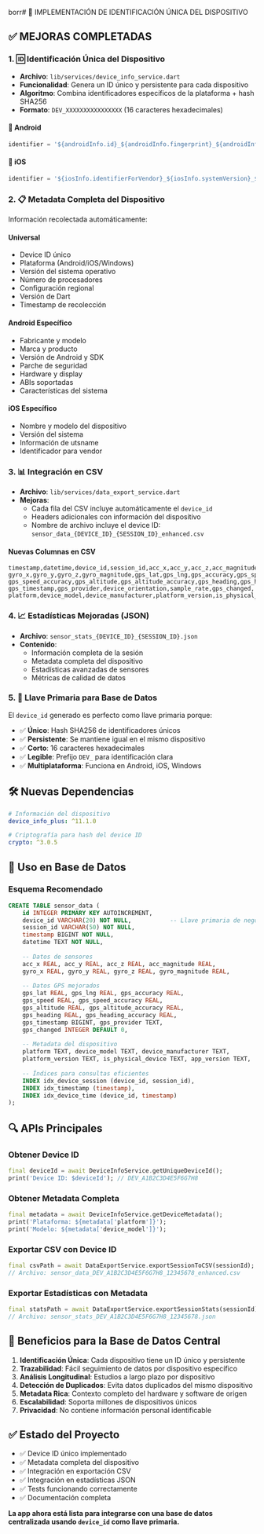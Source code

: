  borr# 🔑 IMPLEMENTACIÓN DE IDENTIFICACIÓN ÚNICA DEL DISPOSITIVO

## ✅ MEJORAS COMPLETADAS

### 1. 🆔 **Identificación Única del Dispositivo**
- **Archivo**: `lib/services/device_info_service.dart`
- **Funcionalidad**: Genera un ID único y persistente para cada dispositivo
- **Algoritmo**: Combina identificadores específicos de la plataforma + hash SHA256
- **Formato**: `DEV_XXXXXXXXXXXXXXXX` (16 caracteres hexadecimales)

#### 🤖 **Android**
```dart
identifier = '${androidInfo.id}_${androidInfo.fingerprint}_${androidInfo.model}';
```

#### 🍎 **iOS**
```dart
identifier = '${iosInfo.identifierForVendor}_${iosInfo.systemVersion}_${iosInfo.model}';
```

### 2. 📋 **Metadata Completa del Dispositivo**
Información recolectada automáticamente:

#### **Universal**
- Device ID único
- Plataforma (Android/iOS/Windows)
- Versión del sistema operativo
- Número de procesadores
- Configuración regional
- Versión de Dart
- Timestamp de recolección

#### **Android Específico**
- Fabricante y modelo
- Marca y producto
- Versión de Android y SDK
- Parche de seguridad
- Hardware y display
- ABIs soportadas
- Características del sistema

#### **iOS Específico**
- Nombre y modelo del dispositivo
- Versión del sistema
- Información de utsname
- Identificador para vendor

### 3. 📊 **Integración en CSV**
- **Archivo**: `lib/services/data_export_service.dart`
- **Mejoras**:
  - Cada fila del CSV incluye automáticamente el `device_id`
  - Headers adicionales con información del dispositivo
  - Nombre de archivo incluye el device ID: `sensor_data_{DEVICE_ID}_{SESSION_ID}_enhanced.csv`

#### **Nuevas Columnas en CSV**
```csv
timestamp,datetime,device_id,session_id,acc_x,acc_y,acc_z,acc_magnitude,
gyro_x,gyro_y,gyro_z,gyro_magnitude,gps_lat,gps_lng,gps_accuracy,gps_speed,
gps_speed_accuracy,gps_altitude,gps_altitude_accuracy,gps_heading,gps_heading_accuracy,
gps_timestamp,gps_provider,device_orientation,sample_rate,gps_changed,
platform,device_model,device_manufacturer,platform_version,is_physical_device,app_version
```

### 4. 📈 **Estadísticas Mejoradas (JSON)**
- **Archivo**: `sensor_stats_{DEVICE_ID}_{SESSION_ID}.json`
- **Contenido**:
  - Información completa de la sesión
  - Metadata completa del dispositivo
  - Estadísticas avanzadas de sensores
  - Métricas de calidad de datos

### 5. 🔗 **Llave Primaria para Base de Datos**
El `device_id` generado es perfecto como llave primaria porque:
- ✅ **Único**: Hash SHA256 de identificadores únicos
- ✅ **Persistente**: Se mantiene igual en el mismo dispositivo
- ✅ **Corto**: 16 caracteres hexadecimales
- ✅ **Legible**: Prefijo `DEV_` para identificación clara
- ✅ **Multiplataforma**: Funciona en Android, iOS, Windows

## 🛠️ **Nuevas Dependencias**
```yaml
# Información del dispositivo
device_info_plus: ^11.1.0

# Criptografía para hash del device ID  
crypto: ^3.0.5
```

## 📝 **Uso en Base de Datos**
### Esquema Recomendado
```sql
CREATE TABLE sensor_data (
    id INTEGER PRIMARY KEY AUTOINCREMENT,
    device_id VARCHAR(20) NOT NULL,           -- Llave primaria de negocio
    session_id VARCHAR(50) NOT NULL,
    timestamp BIGINT NOT NULL,
    datetime TEXT NOT NULL,
    
    -- Datos de sensores
    acc_x REAL, acc_y REAL, acc_z REAL, acc_magnitude REAL,
    gyro_x REAL, gyro_y REAL, gyro_z REAL, gyro_magnitude REAL,
    
    -- Datos GPS mejorados
    gps_lat REAL, gps_lng REAL, gps_accuracy REAL,
    gps_speed REAL, gps_speed_accuracy REAL,
    gps_altitude REAL, gps_altitude_accuracy REAL,
    gps_heading REAL, gps_heading_accuracy REAL,
    gps_timestamp BIGINT, gps_provider TEXT,
    gps_changed INTEGER DEFAULT 0,
    
    -- Metadata del dispositivo
    platform TEXT, device_model TEXT, device_manufacturer TEXT,
    platform_version TEXT, is_physical_device TEXT, app_version TEXT,
    
    -- Índices para consultas eficientes
    INDEX idx_device_session (device_id, session_id),
    INDEX idx_timestamp (timestamp),
    INDEX idx_device_time (device_id, timestamp)
);
```

## 🔍 **APIs Principales**

### Obtener Device ID
```dart
final deviceId = await DeviceInfoService.getUniqueDeviceId();
print('Device ID: $deviceId'); // DEV_A1B2C3D4E5F6G7H8
```

### Obtener Metadata Completa
```dart
final metadata = await DeviceInfoService.getDeviceMetadata();
print('Plataforma: ${metadata['platform']}');
print('Modelo: ${metadata['device_model']}');
```

### Exportar CSV con Device ID
```dart
final csvPath = await DataExportService.exportSessionToCSV(sessionId);
// Archivo: sensor_data_DEV_A1B2C3D4E5F6G7H8_12345678_enhanced.csv
```

### Exportar Estadísticas con Metadata
```dart
final statsPath = await DataExportService.exportSessionStats(sessionId);
// Archivo: sensor_stats_DEV_A1B2C3D4E5F6G7H8_12345678.json
```

## 🎯 **Beneficios para la Base de Datos Central**

1. **Identificación Única**: Cada dispositivo tiene un ID único y persistente
2. **Trazabilidad**: Fácil seguimiento de datos por dispositivo específico
3. **Análisis Longitudinal**: Estudios a largo plazo por dispositivo
4. **Detección de Duplicados**: Evita datos duplicados del mismo dispositivo
5. **Metadata Rica**: Contexto completo del hardware y software de origen
6. **Escalabilidad**: Soporta millones de dispositivos únicos
7. **Privacidad**: No contiene información personal identificable

## ✅ **Estado del Proyecto**
- ✅ Device ID único implementado
- ✅ Metadata completa del dispositivo
- ✅ Integración en exportación CSV
- ✅ Integración en estadísticas JSON
- ✅ Tests funcionando correctamente
- ✅ Documentación completa

**La app ahora está lista para integrarse con una base de datos centralizada usando `device_id` como llave primaria.**
